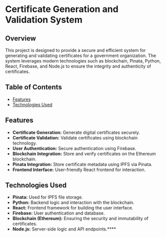 # Certificate Generation and Validation System

## Overview

This project is designed to provide a secure and efficient system for generating and validating certificates for a government organization. The system leverages modern technologies such as blockchain, Pinata, Python, React, Firebase, and Node.js to ensure the integrity and authenticity of certificates.

## Table of Contents

- [Features](#features)
- [Technologies Used](#technologies-used)

## Features

- **Certificate Generation:** Generate digital certificates securely.
- **Certificate Validation:** Validate certificates using blockchain technology.
- **User Authentication:** Secure authentication using Firebase.
- **Blockchain Integration:** Store and verify certificates on the Ethereum blockchain.
- **Pinata Integration:** Store certificate metadata using IPFS via Pinata.
- **Frontend Interface:** User-friendly React frontend for interaction.

## Technologies Used

- **Pinata:** Used for IPFS file storage.
- **Python:** Backend logic and interaction with the blockchain.
- **React:** Frontend framework for building the user interface.
- **Firebase:** User authentication and database.
- **Blockchain (Ethereum):** Ensuring the security and immutability of certificates.
- **Node.js:** Server-side logic and API endpoints.****
